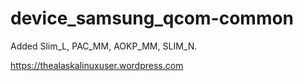 # device_samsung_qcom-common

Added Slim_L, PAC_MM, AOKP_MM, SLIM_N.

https://thealaskalinuxuser.wordpress.com
